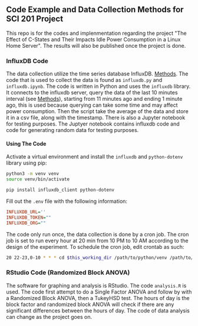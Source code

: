 ## Code Example and Data Collection Methods for SCI 201 Project

This repo is for the codes and implenmentation regarding the project "The Effect of C-States and Their Impacts Idle Power Consumption in a Linux Home Server". The results will also be published once the project is done.

### InfluxDB Code

The data collection utilize the time series database InfluxDB. [Methods](#methods). The code that is used to collect the data is found as `influxdb.py` and `influxdb.ipynb`. The code is written in Python and uses the `influxdb` library. It connects to the influxdb server, query the data of the last 10 minutes interval (see [Methods](#methods)), starting from 11 minutes ago and ending 1 minute ago, this is used because querying can take some time and may affect power consumption. Then the script take the average of the data and store it in a csv file, along with the timestamp. There is also a Jupyter notebook for testing purposes. The Juptyer notebook contains influxdb code and code for generating random data for testing purposes.

#### Using The Code

Activate a virtual environment and install the `influxdb` and `python-dotenv` library using pip:
```bash
python3 -m venv venv
source venv/bin/activate
```
```bash
pip install influxdb_client python-dotenv
```
Fill out the `.env` file with the following information:
```ini
INFLUXDB_URL=''
INFLUXDB_TOKEN="" 
INFLUXDB_ORG=""
```

The code only run once, the data collection is done by a cron job. The cron job is set to run every hour at 20 min from 10 PM to 10 AM according to the design of the experiment. To schedule the cron job, edit crontab as such:

```bash
20 22-23,0-10 * * * cd $this_working_dir /path/to/python/venv /path/to/influxdb.py
```

### RStudio Code (Randomized Block ANOVA)

The software for graphing and analysis is RStudio. The code `analysis.R` is used. The code first attempt to do a Single Factor ANOVA and follow by with a Randomized Block ANOVA, then a TukeyHSD test. The hours of day is the block factor and randomized block ANOVA will check if there are any significant differences between the hours of day. The code of data analysis can change as the project goes on.



